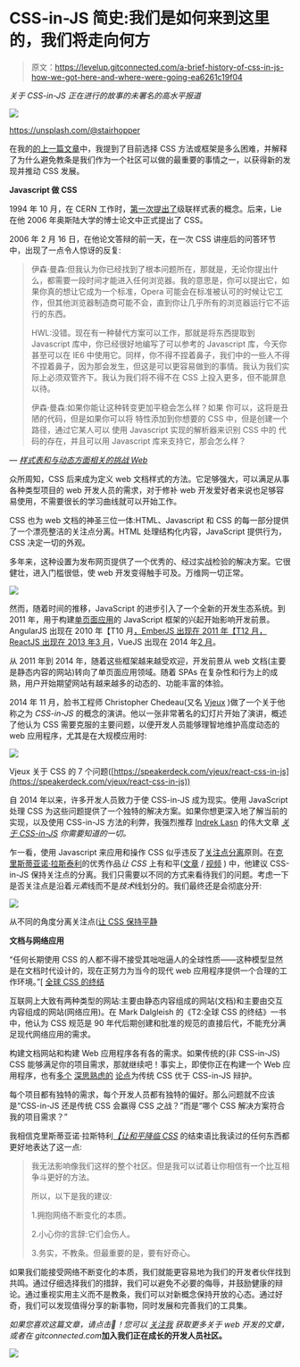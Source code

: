 # CSS-in-JS 简史:我们是如何来到这里的，我们将走向何方

> 原文：<https://levelup.gitconnected.com/a-brief-history-of-css-in-js-how-we-got-here-and-where-were-going-ea6261c19f04>

*关于 CSS-in-JS 正在进行的故事的未署名的高水平报道*

![](img/801b13d08cf0125f8c293c9c9e8be4c3.png)

https://unsplash.com/@stairhopper

在我的[的上一篇文章](https://medium.com/gitconnected/the-css-holy-war-how-to-think-beyond-dogma-e2c67692d409)中，我提到了目前选择 CSS 方法或框架是多么困难，并解释了为什么避免教条是我们作为一个社区可以做的最重要的事情之一，以获得新的发现并推动 CSS 发展。

**Javascript 做 CSS**

1994 年 10 月，在 CERN 工作时，[第一次提出了](https://www.w3.org/People/howcome/p/cascade.html)级联样式表的概念。后来，Lie 在他 2006 年奥斯陆大学的博士论文中正式提出了 CSS。

2006 年 2 月 16 日，在他论文答辩的前一天，在一次 CSS 讲座后的问答环节中，出现了一点令人惊讶的反复:

> 伊森·曼森:但我认为你已经找到了根本问题所在，那就是，无论你提出什么，都需要一段时间才能进入任何浏览器。我的意思是，你可以提出它，如果你真的想让它成为一个标准，Opera 可能会在标准被认可的时候让它工作，但其他浏览器制造商可能不会，直到你让几乎所有的浏览器运行它不运行的东西。
> 
> HWL:没错。现在有一种替代方案可以工作，那就是将东西提取到 Javascript 库中，你已经很好地编写了可以参考的 Javascript 库，今天你甚至可以在 IE6 中使用它。同样，你不得不捏着鼻子，我们中的一些人不得不捏着鼻子，因为那会发生，但这是可以更容易做到的事情。我认为我们实际上必须双管齐下。我认为我们将不得不在 CSS
> 上投入更多，但不能屏息以待。
> 
> 伊森·曼森:如果你能让这种转变更加平稳会怎么样？如果
> 你可以，这将是丑陋的代码，但是如果你可以将
> 特性添加到你想要的 CSS 中，但是创建一个路径，通过它某人可以
> 使用 Javascript 实现的解析器来识别 CSS 中的
> 代码的存在，并且可以用 Javascript 库来支持它，那会怎么样？

— [*样式表和与动态方面相关的挑战
Web*](http://www.wiumlie.no/2006/phd/transcripts/0216-dynamic.html)

众所周知，CSS 后来成为定义 web 文档样式的方法。它足够强大，可以满足从事各种类型项目的 web 开发人员的需求，对于修补 web 开发爱好者来说也足够容易使用，不需要很长的学习曲线就可以开始工作。

CSS 也为 web 文档的神圣三位一体:HTML、Javascript 和 CSS 的每一部分提供了一个漂亮整洁的关注点分离。HTML 处理结构化内容，JavaScript 提供行为，CSS 决定一切的外观。

多年来，这种设置为发布网页提供了一个优秀的、经过实战检验的解决方案。它很健壮，进入门槛很低，使 web 开发变得触手可及。万维网一切正常。

![](img/4ef46b94145dae856dacc314aa52791e.png)

然而，随着时间的推移，JavaScript 的进步引入了一个全新的开发生态系统。到 2011 年，用于构建[单页面应用](https://en.wikipedia.org/wiki/Single-page_application)的 JavaScript 框架的兴起开始影响开发前景。AngularJS 出现在 2010 年【T10 月[，EmberJS 出现在 2011 年【T12 月](https://github.com/angular/angular.js/releases?after=v0.9.4)[，ReactJS 出现在 2013 年](https://en.wikipedia.org/wiki/Ember.js)[3 月](https://en.wikipedia.org/wiki/React_(JavaScript_library))，VueJS 出现在 2014 年[2 月](https://en.wikipedia.org/wiki/Vue.js)。

从 2011 年到 2014 年，随着这些框架越来越受欢迎，开发前景从 web 文档(主要是静态内容的网站)转向了单页面应用领域。随着 SPAs 在复杂性和行为上的成熟，用户开始期望网站有越来越多的动态的、功能丰富的体验。

2014 年 11 月，脸书工程师 Christopher Chedeau(又名 [Vjeux](https://medium.com/u/46fa99d9bca4?source=post_page-----ea6261c19f04--------------------------------) )做了一个关于他称之为 *CSS-in-JS* 的概念的演讲。他以一张非常著名的幻灯片开始了演讲，概述了他认为 CSS 需要克服的主要问题，以便开发人员能够理智地维护高度动态的 web 应用程序，尤其是在大规模应用时:

![](img/7bd038a421038c83c637eb2e52f34438.png)

Vjeux 关于 CSS 的 7 个问题([https://speakerdeck.com/vjeux/react-css-in-js](https://speakerdeck.com/vjeux/react-css-in-js))

自 2014 年以来，许多开发人员致力于使 CSS-in-JS 成为现实。使用 JavaScript 处理 CSS 为这些问题提供了一个独特的解决方案。如果你想更深入地了解当前的实现，以及使用 CSS-in-JS 方法的利弊，我强烈推荐 [Indrek Lasn](https://medium.com/u/ce572601b7e?source=post_page-----ea6261c19f04--------------------------------) 的伟大文章 [*关于 CSS-in-JS*](https://hackernoon.com/all-you-need-to-know-about-css-in-js-984a72d48ebc) *你需要知道的一切。*

乍一看，使用 Javascript 来应用和操作 CSS 似乎违反了[关注点分离](https://en.wikipedia.org/wiki/Separation_of_concerns)原则。在[克里斯蒂亚诺·拉斯泰利](https://medium.com/u/d17e82adb7e1?source=post_page-----ea6261c19f04--------------------------------)的优秀作品*让 CSS* 上有和平([文章](https://medium.com/@didoo/let-there-be-peace-on-css-8b26829f1be0) / [视频](https://www.youtube.com/watch?v=bb_kb6Q2Kdc) ) 中，他建议 CSS-in-JS 保持关注点的分离。我们只需要以不同的方式来看待我们的问题。考虑一下是否关注点是沿着*元素*线而不是*技术*线划分的。我们最终还是会彻底分开:

![](img/051e5b4e11976eece705e7280323cf8e.png)

从不同的角度分离关注点([让 CSS 保持平静](https://speakerdeck.com/didoo/let-there-be-peace-on-css)

**文档与网络应用**

“任何长期使用 CSS 的人都不得不接受其咄咄逼人的全球性质——这种模型显然是在文档时代设计的，现在正努力为当今的现代 web 应用程序提供一个合理的工作环境。”[ [全球 CSS 的终结](https://medium.com/seek-blog/the-end-of-global-css-90d2a4a06284)

互联网上大致有两种类型的网站:主要由静态内容组成的网站(文档)和主要由交互内容组成的网站(网络应用)。在 Mark Dalgleish 的《T2:全球 CSS 的终结》一书中，他认为 CSS 规范是 90 年代后期创建和批准的规范的直接后代，不能充分满足现代网络应用的需求。

构建文档网站和构建 Web 应用程序各有各的需求。如果传统的(非 CSS-in-JS) CSS 能够满足你的项目需求，那就继续吧！事实上，即使你正在构建一个 Web 应用程序，也有[多个](https://codeburst.io/css-in-js-is-like-replacing-a-broken-screwdriver-with-your-favorite-hammer-c9765c9ee43b) [深思熟虑的](https://medium.com/@ivn_cote/no-kiss-for-css-in-js-a749960b0b6b) [论点](https://medium.com/@ajsharp/please-please-don-t-use-css-in-js-ffeae26f20f)为传统 CSS 优于 CSS-in-JS 辩护。

每个项目都有独特的需求，每个开发人员都有独特的偏好。那么问题就不应该是“CSS-in-JS 还是传统 CSS 会赢得 CSS 之战？”而是“哪个 CSS 解决方案符合我的项目需求？”

我相信克里斯蒂亚诺·拉斯特利[*【让和平降临 CSS*](https://medium.com/@didoo/let-there-be-peace-on-css-8b26829f1be0) 的结束语比我读过的任何东西都更好地表达了这一点:

> 我无法影响像我们这样的整个社区。但是我可以试着让你相信有一个比互相争斗更好的方法。
> 
> 所以，以下是我的建议:
> 
> 1.拥抱网络不断变化的本质。
> 
> 2.小心你的言辞:它们会伤人。
> 
> 3.务实，不教条。但最重要的是，要有好奇心。

如果我们能接受网络不断变化的本质，我们就能更容易地为我们的开发者伙伴找到共鸣。通过仔细选择我们的措辞，我们可以避免不必要的侮辱，并鼓励健康的辩论。通过重视实用主义而不是教条，我们可以对新概念保持开放的心态。通过好奇，我们可以发现值得分享的新事物，同时发展和完善我们的工具集。

*如果您喜欢这篇文章，请点击👏！您可以* [*关注我*](https://medium.com/@warlyware) *获取更多关于 web 开发的文章，或者在 gitconnected.com*[](http://gitconntected.com)**加入我们正在成长的开发人员社区。**

*[![](img/439094b9a664ef0239afbc4565c6ca49.png)](https://levelup.gitconnected.com/)*